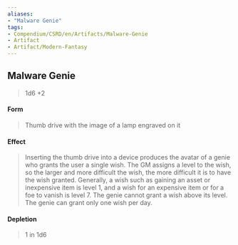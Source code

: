 ```yaml
---
aliases:
- "Malware Genie"
tags:
- Compendium/CSRD/en/Artifacts/Malware-Genie
- Artifact
- Artifact/Modern-Fantasy
---
```


  
## Malware Genie
>1d6 +2
#### Form
>Thumb drive with the image of a lamp engraved on it 
#### Effect
> Inserting the thumb drive into a device produces the avatar of a genie who grants the user a single wish. The GM assigns a level to the wish, so the larger and more difficult the wish, the more difficult it is to have the wish granted. Generally, a wish such as gaining an asset or inexpensive item is level 1, and a wish for an expensive item or for a foe to vanish is level 7. The genie cannot grant a wish above its level. The genie can grant only one wish per day. 

#### Depletion 
>1 in 1d6